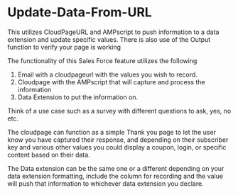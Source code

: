 # Update-Data-From-URL
This utilizes CloudPageURL and AMPscript to push information to a data extension and update specific values. There is also use of the Output function to verify your page is working 

The functionality of this Sales Force feature utilizes the following 
1. Email with a cloudpageurl with the values you wish to record.
2. Cloudpage with the AMPscript that will capture and process the information
3. Data Extension to put the information on.

Think of a use case such as a survey with different questions to ask, yes, no etc. 

The cloudpage can function as a simple Thank you page to let the user know you have captured their response, and depending on their subscriber key and various other values you could display a coupon, login, or specific content based on their data. 

The Data extension can be the same one or a different depending on your data extension formatting, include the column for recording and the value will push that information to whichever data extension you declare. 

